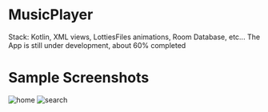 # MusicPlayer
Stack: Kotlin, XML views, LottiesFiles animations, Room Database, etc...
The App is still under development, about 60% completed
# Sample Screenshots
![home](https://github.com/richardmachage/MusicPlayer/assets/95470025/8f0eef12-0082-45a8-9544-d2ef4d8520b2) ![search](https://github.com/richardmachage/MusicPlayer/assets/95470025/da968f3c-09cf-470a-813c-10b2869215f1)
